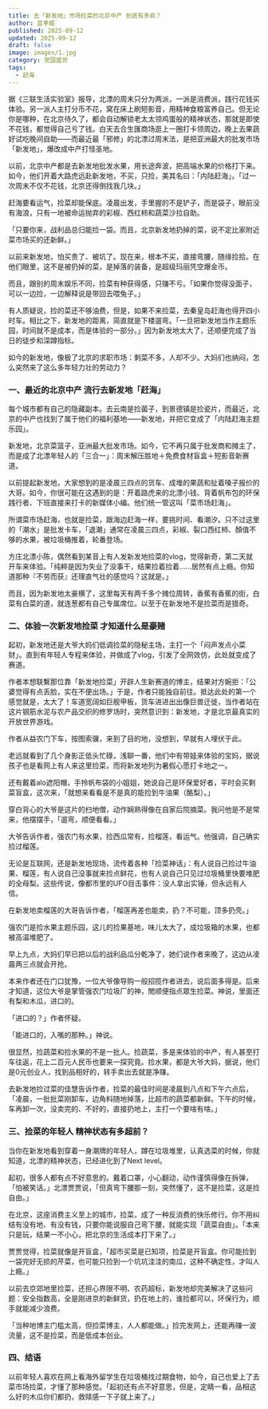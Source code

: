 ```yaml
---
title: 去「新发地」市场捡菜的北京中产 到底有多疯？
author: 蓝孝威
published: 2025-09-12
updated: 2025-09-12
draft: false
image: images/1.jpg
category: 党国盛世
tags:
  - 赶海
---
```




据《三联生活实验室》报导，北漂的周末只分为两派，一派是消费派，践行花钱买体验。另一派人主打分币不花，窝在床上刷短影音，用精神食粮富养自己。但无论你是哪种，在北京待久了，都会自动解锁老太太领鸡蛋般的精神状态，那就是即使不花钱，都觉得自己亏了钱。白天去合生匯商场逛上一圈打卡领周边，晚上去果蔬好试吃晚间自助——而最近最「邪修」的北漂过周末法，是把亚洲最大的批发市场「新发地」，爆改成中产打怪圣地。

以前，北京中产都是去新发地批发水果，用长途奔波，把高端水果的价格打下来。如今，他们开着大路虎远赴新发地，不买，只捡，美其名曰：「内陆赶海」。「过一次周末不仅不花钱，北京还得倒找我几块。」

赶海要看运气，捡菜却能保底。凌晨出发，手里握的不是铲子，而是袋子，眼前没有海浪，只有一地被命运抛弃的彩椒、西红柿和蔬菜沙拉自助。

「只要你来，战利品总归能捡一袋。而且，北京新发地扔掉的菜，说不定比家附近菜市场买的还新鲜。」

以前来新发地，怕买贵了、被坑了。现在来，根本不买，直接弯腰，随缘捡拾。在他们眼里，这不是被扔掉的菜，是掉落的装备，是超级玛丽凭空爆金币。

而且，跟别的周末娱乐不同，捡菜有种获得感，只赚不亏。「如果你觉得没面子，可以一边捡，一边解释说是带回去喂兔子。」

有人质疑说，捡的菜还不够油费，但是，如果不来捡菜，去秦皇岛赶海也得开四小时车。相比之下，新发地的距离，简直就是下楼遛弯。「一旦把新发地当作主题乐园，时间就不是成本，而是体验的一部分。」因为新发地太大了，还顺便完成了当日的徒步和深蹲指标。

如今的新发地，像极了北京的求职市场：剩菜不多，人却不少。大妈们也纳闷，怎么突然来了这么多年轻力壮的劳动力？

### 一、最近的北京中产 流行去新发地「赶海」

每个城市都有自己的隐藏副本。去云南是捡菌子，到景德镇是捡瓷片，而最近，北京的中产也找到了属于他们的福利基地——新发地，并把它变成了「内陆赶海主题乐园」。

新发地，北京菜篮子，亚洲最大批发市场。如今，它不再只属于批发商和摊主了，而是成了北漂年轻人的「三合一」：周末解压胜地＋免费食材盲盒＋短影音新赛道。

以前提起新发地，大家想到的是凌晨三四点的货车、成堆的果蔬和扯着嗓子报价的大哥。如今，你很可能在这遇到的是：开着路虎来的北漂小钱、背着帆布包的环保践行者、下班直接来打卡的新媒体小编。他们统一管这叫「菜市场赶海」。

所谓菜市场赶海，也就是捡菜，跟海边赶海一样，要挑时间、看潮汐。只不过这里的「潮水」是批发卡车，「退潮」通常在凌晨三四点，彩椒、裂口西红柿、顏值不够的水果，被垃圾桶推着，轮番登场。

方庄北漂小陈，偶然看到某音上有人发新发地捡菜的vlog，觉得新奇，第二天就开车来体验。「纯粹是因为失业了没事干，结果捡着捡着……居然有点上瘾。你知道那种『不劳而获』还理直气壮的感觉吗？这就是。」

而且，因为新发地太豪横了，这里每天有两千多个摊位周转，香蕉有香蕉的街，白菜有白菜的道，就连葱都有自己专属席位。以至于在新发地不是捡菜而是猎奇。

### 二、体验一次新发地捡菜 才知道什么是豪赌

起初，新发地还是大爷大妈们低调捡菜的隐秘主场，主打一个「闷声发点小菜财」。直到有年轻人专程来体验，并做成了vlog，引发了全网效仿，此处就变成了赛道。

作者本想联繫那位靠「新发地捡菜」开辟人生新赛道的博主，结果对方婉拒：「公婆觉得有点丢脸，实在不便出场。」于是，作者只能独自前往。抵达此处的第一个感觉就是，太大了！车道宽阔如巨舰甲板，货车进进出出像巨兽迁徙，当作者站在这片钢筋水泥与农产品交织的修罗场时，突然意识到：新发地，才是北京最真实的开放世界游戏。

作者从益农门下车，按图索骥，来到了目的地，没想到，早就有人埋伏于此。

老远就看到了几个身影正低头忙碌，浅聊一番，他们中有带娃来体验的宝妈，据说孩子也是看网上有人来这里捡菜，而将新发地列为暑假心愿打卡地之一。

还有戴着alo遮阳帽，手拎帆布袋的小姐姐，她说自己是环保爱好者，平时会买剩菜盲盒，这次来，「就想来看看是不是真的能捡到牛油果（酪梨）。」

穿白背心的大爷是这片的扫地僧，动作娴熟得像在自家后院摘菜。我问他是不是常来，他摆摆手，「遛弯，顺便看看。」

大爷告诉作者，强农门有水果，捡西瓜常有，捡榴莲，看运气。他强调，自己确实捡过榴莲。

无论是互联网，还是新发地现场，流传着各种「捡菜神话」：有人说自己捡过牛油果、榴莲，有人说自己没事就来捡点鲜花，也有人说自己只见过垃圾桶里快要堆肥的全母梨。这些传说，像都市里的UFO目击事件：没人拿出实锤，但永远有人信。

在新发地卖榴莲的大哥告诉作者，「榴莲再差也能卖，扔？不可能，顶多扔壳。」

强农门是捡水果主题乐园，这儿的捡果基地，味儿太大了，成垃圾箱的水果，也都被高温堆肥了。

早上九点，大妈们早已把以后的战利品瓜分乾净了，她们说作者来晚了，这边从凌晨两三点就会开抢。

本来作者还在门口犹豫，一位大爷像导购一般招揽作者进去，说后面多得是。后来才知道，这位大爷是掌管强农门垃圾厂的神，閒顺便指点眾生捡菜。神说，里面还有梨和木瓜，进口的。

「进口的？」作者怀疑。

「能进口的，入嘴的那种。」神说。

很显然，捡蔬菜和捡水果的不是一批人。捡蔬菜，多是来体验的中产，有人甚至打车往返，花上二百元人民币也要来一探究竟。捡水果，都是大爷大妈，据说，他们是0元创业人，找到品相好的，转手卖出去就是净赚。

去新发地捡过菜的佳慧告诉作者，捡菜的最佳时间是凌晨到八点和下午六点后，「凌晨，一批批菜刚卸车，边角料随地掉落，比超市的蔬菜都新鲜。下午的时候，车再卸一次，没卖完的、不好的，直接扔地上，主打一个要啥有啥。」

### 三、捡菜的年轻人 精神状态有多超前？

当你在新发地看到穿着一身潮牌的年轻人，蹲在垃圾堆里，认真选菜的时候，你就知道，北漂的精神状态，已经进化到了Next level。

起初，很多人都有点不好意思的。戴着口罩，小心翻动，动作谨慎得像在拆弹，「怕被笑话。」北漂贾贾说，「但真弯下腰那一刻，突然懂了，这不是捡菜，这是捡自由。」

在北京，这座消费主义至上的城市，捡菜，成了一种反消费的快乐修行。你不用纠结有没有地、有没有钱，只要你能说服自己弯下腰，就能实现「蔬菜自由」。「本来只是玩，结果一不小心，把北京的生活成本打下来了。」

贾贾觉得，捡菜就像是开盲盒，「超市买菜是已知项，捡菜是开盲盒。你可能捡到一袋完好无损的芹菜，也可能只捡到一个坑坑洼洼的南瓜，这种不确定性，才叫人上瘾。」

以前去京郊地里捡菜，还担心界限不明、农药超标，新发地却完美解决了这些问题：安全指数高，全是刚进京的新鲜货，扔在地上的，谁捡都可以，环保行为，顺手就能减少浪费。

「当种地博主门槛太高，但捡菜博主，人人都能做。」捡完发网上，还能再赚一波流量，这不是捡菜，而是低成本创业。

### 四、结语

以前年轻人喜欢在网上看海外留学生在垃圾桶找过期食物，如今，自己也爱上了去菜市场捡菜，才懂了那种感觉。「起初还有点不好意思，但是，定睛一看，品相这么好的木瓜你们都扔，救赎感一下子就上来了。」
